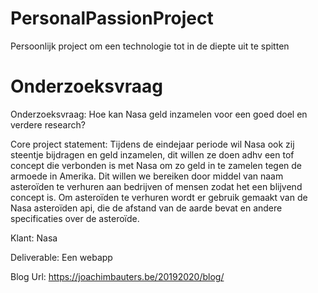 # PersonalPassionProject

Persoonlijk project om een technologie tot in de diepte uit te spitten

# Onderzoeksvraag

Onderzoeksvraag: Hoe kan Nasa geld inzamelen voor een goed doel en verdere research?

Core project statement: Tijdens de eindejaar periode wil Nasa ook zij steentje bijdragen en geld inzamelen, dit willen ze doen adhv een tof concept die verbonden is met Nasa om zo geld in te zamelen tegen de armoede in Amerika. Dit willen we bereiken door middel van naam asteroïden te verhuren aan bedrijven of mensen zodat het een blijvend concept is. Om asteroïden te verhuren wordt er gebruik gemaakt van de Nasa asteroïden api, die de afstand van de aarde bevat en andere specificaties over de asteroïde.

Klant: Nasa

Deliverable: Een webapp

Blog Url: https://joachimbauters.be/20192020/blog/
